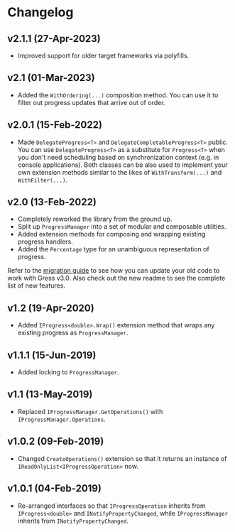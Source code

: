 # Changelog

## v2.1.1 (27-Apr-2023)

- Improved support for older target frameworks via polyfills.

## v2.1 (01-Mar-2023)

- Added the `WithOrdering(...)` composition method. You can use it to filter out progress updates that arrive out of order.

## v2.0.1 (15-Feb-2022)

- Made `DelegateProgress<T>` and `DelegateCompletableProgress<T>` public. You can use `DelegateProgress<T>` as a substitute for `Progress<T>` when you don't need scheduling based on synchronization context (e.g. in console applications). Both classes can be also used to implement your own extension methods similar to the likes of `WithTransform(...)` and `WithFilter(...)`.

## v2.0 (13-Feb-2022)

- Completely reworked the library from the ground up.
- Split up `ProgressManager` into a set of modular and composable utilities.
- Added extension methods for composing and wrapping existing progress handlers.
- Added the `Percentage` type for an unambiguous representation of progress.

Refer to the [migration guide](https://github.com/Tyrrrz/Gress/wiki/Migration-guide-(from-v1.2-to-v2.0)) to see how you can update your old code to work with Gress v3.0. Also check out the new readme to see the complete list of new features.

## v1.2 (19-Apr-2020)

- Added `IProgress<double>.Wrap()` extension method that wraps any existing progress as `ProgressManager`.

## v1.1.1 (15-Jun-2019)

- Added locking to `ProgressManager`.

## v1.1 (13-May-2019)

- Replaced `IProgressManager.GetOperations()` with `IProgressManager.Operations`.

## v1.0.2 (09-Feb-2019)

- Changed `CreateOperations()` extension so that it returns an instance of `IReadOnlyList<IProgressOperation>` now.

## v1.0.1 (04-Feb-2019)

- Re-arranged interfaces so that `IProgressOperation` inherits from `IProgress<double>` and `INotifyPropertyChanged`, while `IProgressManager` inherits from `INotifyPropertyChanged`.
